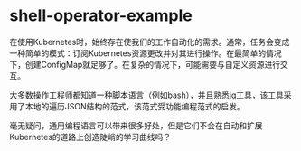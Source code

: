 # shell-operator-example

在使用Kubernetes时，始终存在使我们的工作自动化的需求。通常，任务会变成一种简单的模式：订阅Kubernetes资源更改并对其进行操作。在最简单的情况下，创建ConfigMap就足够了。在复杂的情况下，可能需要与自定义资源进行交互。

大多数操作工程师都知道一种脚本语言（例如bash），并且熟悉jq工具，该工具采用了本地的遍历JSON结构的范式，该范式受功能编程范式的启发。

毫无疑问，通用编程语言可以带来很多好处，但是它们不会在自动和扩展Kubernetes的道路上创造陡峭的学习曲线吗？
